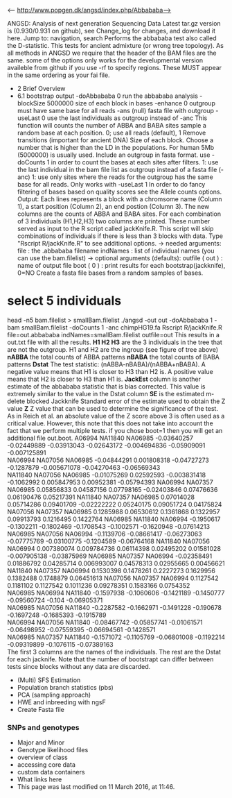 <-- http://www.popgen.dk/angsd/index.php/Abbababa-->

ANGSD: Analysis of next generation Sequencing Data
Latest tar.gz version is (0.930/0.931 on github), see Change_log for changes, and download it  here.
Jump to: navigation, search
Performs the abbababa test also called the D-statistic. This tests for ancient admixture (or wrong tree topology). As all methods in ANGSD we require that the header of the BAM files are the same.
some of the options only works for the develupmental version availeble from github
if you use -rf to specify regions. These MUST appear in the same ordering as your fai file.
* 2 Brief Overview
* 6.1 bootstrap output
-doAbbababa		0	run the abbababa analysis
-blockSize		5000000	size of each block in bases
-enhance		0	outgroup must have same base for all reads
-ans			(null)	fasta file with outgroup
-useLast		0	use the last individuals as outgroup instead of -anc
This function will counts the number of ABBA and BABA sites
sample a random base at each position.
0; use all reads (default), 1 Remove transitions (important for ancient DNA)
Size of each block. Choose a number that is higher than the LD in the populations. For human 5Mb (5000000) is usually used.
Include an outgroup in fasta format.
use -doCounts 1 in order to count the bases at each sites after filters.
1: use the last individual in the bam file list as outgroup instead of a fasta file (-anc)
1: use only sites where the reads for the outgroup has the same base for all reads. Only works with -useLast 1
In order to do fancy filtering of bases based on quality scores see the Allele counts options.
Output: Each lines represents a block with a chromsome name (Column 1), a start position (Column 2), an end postion (Column 3). The new columns are the counts of ABBA and BABA sites. For each combination of 3 individuals (H1,H2,H3) two columns are printed. These number served as input to the R script called jackKnife.R. This script will skip combinations of individuals if there is less than 3 blocks with data. Type "Rscript R/jackKnife.R" to see additional options.
->  needed arguments:
file : the .abbababa filename 
indNames : list of individual names (you can use the bam.filelist) 
->  optional arguments (defaults):
outfile  ( out ) : name of output file 
boot  ( 0 ) : print results for each bootstrap(jackknife), 0=NO 
Create a fasta file bases from a random samples of bases.
# select 5 individuals
head -n5 bam.filelist > smallBam.filelist
./angsd -out out -doAbbababa 1 -bam smallBam.filelist -doCounts 1 -anc chimpHG19.fa
Rscript R/jackKnife.R file=out.abbababa indNames=smallBam.filelist outfile=out
This results in a out.txt file with all the results.
**H1 H2 H3** are the 3 individuals in the tree that are not the outgroup. H1 and H2 are the ingroup (see figure of tree above) 
**nABBA** the total counts of ABBA patterns 
**nBABA** the total counts of BABA patterns 
**Dstat** The test statistic: (nABBA-nBABA)/(nABBA+nBABA). A negative value means that H1 is closer to H3 than H2 is. A positive value means that H2 is closer to H3 than H1 is. 
**JackEst** column is another estimate of the abbababa statistic that is bias corrected. This value is extremely similar to the value in the Dstat column 
**SE** is the estimated m-delete blocked Jackknife Standard error of the estimate used to obtain the Z value 
**Z** Z value that can be used to determine the significance of the test. As in Reich et al. an absolute value of the Z score above 3 is often used as a critical value. However, this note that this does not take into account the fact that we perform multiple tests. 
if you chose boot=1 then you will get an additional file out.boot.
A06994 NA11840 NA06985 -0.03640257     -0.02449889     -0.03913043     -0.02643172     -0.004694836    -0.05909091     -0.007125891    
NA06994 NA07056 NA06985 -0.04844291     0.001808318     -0.04727273     -0.1287879      -0.005671078    -0.04270463     -0.06569343    
NA11840 NA07056 NA06985 -0.01075269     0.02592593      -0.003831418    -0.1062992      0.005847953     0.00952381      -0.05794393 
NA06994 NA07357 NA06985 0.05856833      0.04587156      0.07798165      -0.02403846     0.07476636      0.06190476      0.05217391 
NA11840 NA07357 NA06985 0.07014028      0.05714286      0.09401709      -0.02222222     0.05240175      0.09051724      0.04175824 
NA07056 NA07357 NA06985 0.1285988       0.06530612      0.1361868       0.1322957       0.09913793      0.1216495       0.1422764 
NA06985 NA11840 NA06994 -0.1950617      -0.1302211      -0.1802469      -0.1708543      -0.1002571      -0.1620948      -0.07614213 
NA06985 NA07056 NA06994 -0.1139706      -0.08661417     -0.06273063     -0.07775769     -0.03100775     -0.1204589      -0.06764168 
NA11840 NA07056 NA06994 0.007380074     0.009784736     0.06114398      0.02495202      0.01581028      -0.007905138    -0.03875969 
NA06985 NA07357 NA06994 -0.02358491     0.01886792      0.04285714      0.006993007     0.04578313      0.02955665      0.00456621 
NA11840 NA07357 NA06994 0.1530398       0.1478261       0.2227273       0.1629956       0.1382488       0.1748879       0.06451613 
NA07056 NA07357 NA06994 0.1127542       0.1181102       0.1127542       0.1011236       0.09278351      0.1583166       0.0754352   
NA06985 NA06994 NA11840 -0.1597938      -0.1060606      -0.1421189      -0.1450777      -0.09560724     -0.104  -0.06905371    
NA06985 NA07056 NA11840 -0.2287582      -0.1662971      -0.1491228      -0.190678       -0.1697248      -0.1685393      -0.1915789    
NA06994 NA07056 NA11840 -0.08467742     -0.05857741     -0.01061571     -0.06498952     -0.07559395     -0.06694561     -0.1428571   
NA06985 NA07357 NA11840 -0.1571072      -0.1105769      -0.06801008     -0.1192214      -0.09319899     -0.1076115      -0.07389163    
The first 3 columns are the names of the individuals. The rest are the Dstat for each jacknife. Note that the number of bootstrapt can differ between tests since blocks without any data are discarded.
* (Multi) SFS Estimation
* Population branch statistics (pbs)
* PCA (sampling approach)
* HWE and inbreeding with ngsF
* Create Fasta file
### SNPs and genotypes
* Major and Minor
* Genotype likelihood files
* overview of class
* accessing core data
* custom data containers
* What links here
* This page was last modified on 11 March 2016, at 11:46.